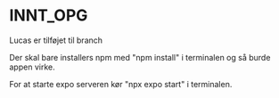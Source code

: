 # INNT_OPG

Lucas er tilføjet til branch

Der skal bare installers npm med "npm install" i terminalen og så burde appen virke.

For at starte expo serveren kør "npx expo start" i terminalen.
